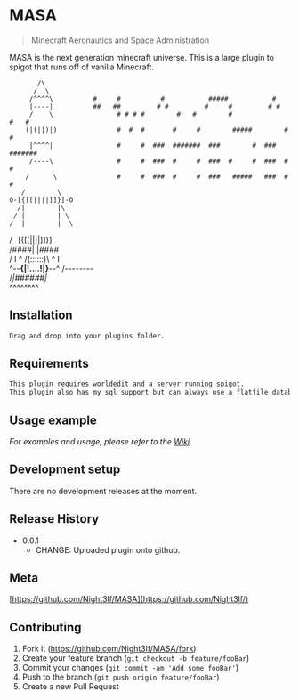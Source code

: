 # MASA
> Minecraft Aeronautics and Space Administration

MASA is the next generation minecraft universe. This is a large plugin to spigot that runs off of vanilla Minecraft.

           /\
          /  \
         /^^^^\	         #     #          #           #####           #    
         |----|	         ##   ##         # #         #     #         # #
         /    \                # # # #        #   #        #              #   # 
        (|(||)|)               #  #  #       #     #        #####        #     #
         |^^^^|                #     #  ###  #######  ###        #  ###  #######
         /----\                #     #  ###  #     #  ###  #     #  ###  #     #
        /      \               #     #  ###  #     #  ###   #####   ###  #     #
       /        \
    O-[{[[||||]]}]-O
      /|        |\
     / |        | \
    /  |        |  \
   / -[{[[||||]]}]- \
  /####|        |####\
 / I ^ /(::::::)\ ^ I \
^--____{|!....!|}____--^
       /--------\
      /_|######|_\
        ^^^^^^^^

## Installation

```sh
Drag and drop into your plugins folder.
```

## Requirements

```sh
This plugin requires worldedit and a server running spigot.
This plugin also has my sql support but can always use a flatfile database.
```

## Usage example

_For examples and usage, please refer to the [Wiki][wiki]._

## Development setup

There are no development releases at the moment.

## Release History

* 0.0.1
    * CHANGE: Uploaded plugin onto github.

## Meta

[https://github.com/Night3lf/MASA](https://github.com/Night3lf/)

## Contributing

1. Fork it (<https://github.com/Night3lf/MASA/fork>)
2. Create your feature branch (`git checkout -b feature/fooBar`)
3. Commit your changes (`git commit -am 'Add some fooBar'`)
4. Push to the branch (`git push origin feature/fooBar`)
5. Create a new Pull Request

[wiki]: https://github.com/Night3lf/MASA/wiki
